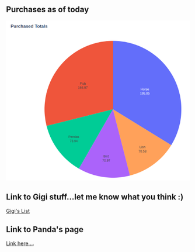 ## Purchases as of today

![pie-chart](assets/images/purchases.png)

## Link to Gigi stuff...let me know what you think :)
[Gigi's List](https://www.amazon.com/hz/wishlist/ls/3GK3IRIXKIWZF/ref=nav_wishlist_lists_1)

## Link to Panda's page
[Link here...](./kates-page.html).

